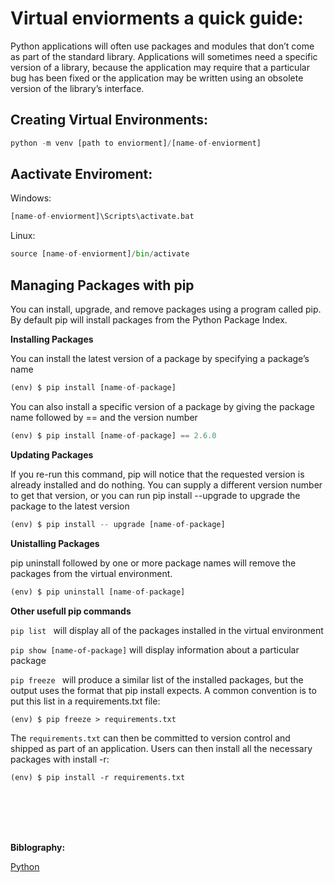 # Virtual enviorments a quick guide:

Python applications will often use packages and modules that don’t come as part of the standard library. Applications will sometimes need a specific version of a library, because the application may require that a particular bug has been fixed or the application may be written using an obsolete version of the library’s interface.

## Creating Virtual Environments:
``` python
python -m venv [path to enviorment]/[name-of-enviorment]
````
## Aactivate Enviroment:

Windows:
``` python
[name-of-enviorment]\Scripts\activate.bat
````
Linux:
``` python
source [name-of-enviorment]/bin/activate
```

##  Managing Packages with pip
You can install, upgrade, and remove packages using a program called pip. By default pip will install packages from the Python Package Index.

**Installing Packages**

You can install the latest version of a package by specifying a package’s name
``` python
(env) $ pip install [name-of-package]
``` 

You can also install a specific version of a package by giving the package name followed by == and the version number
``` python
(env) $ pip install [name-of-package] == 2.6.0
``` 

**Updating Packages**

If you re-run this command, pip will notice that the requested version is already installed and do nothing. You can supply a different version number to get that version, or you can run pip install --upgrade to upgrade the package to the latest version

``` python
(env) $ pip install -- upgrade [name-of-package] 
``` 
**Unistalling  Packages**

pip uninstall followed by one or more package names will remove the packages from the virtual environment.

``` python
(env) $ pip uninstall [name-of-package] 
``` 

**Other usefull pip commands**

```pip list ``` will display all of the packages installed in the virtual environment

``` pip show [name-of-package] ``` will display information about a particular package

```pip freeze ``` will produce a similar list of the installed packages, but the output uses the format that pip install expects. A common convention is to put this list in a requirements.txt file:

 ```
(env) $ pip freeze > requirements.txt
```

The ```requirements.txt``` can then be committed to version control and shipped as part of an application. Users can then install all the necessary packages with install -r:

```
(env) $ pip install -r requirements.txt
```
<br>
<br>
<br>
<br>

**Biblography:**

[Python](https://docs.python.org/3/tutorial/venv.html)
